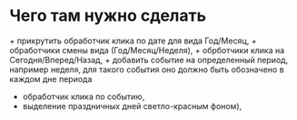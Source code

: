 # Чего там нужно сделать

_+_ прикрутить обработчик клика по дате для вида Год/Месяц,
_+_ обработчики смены вида (Год/Месяц/Неделя),
_+_ обрботчики клика на Сегодня/Вперед/Назад,
_+_ добавить событие на определенный период, например неделя, для такого события оно должно быть обозначено в каждом дне периода

- обработчик клика по событию,
- выделение праздничных дней светло-красным фоном),
